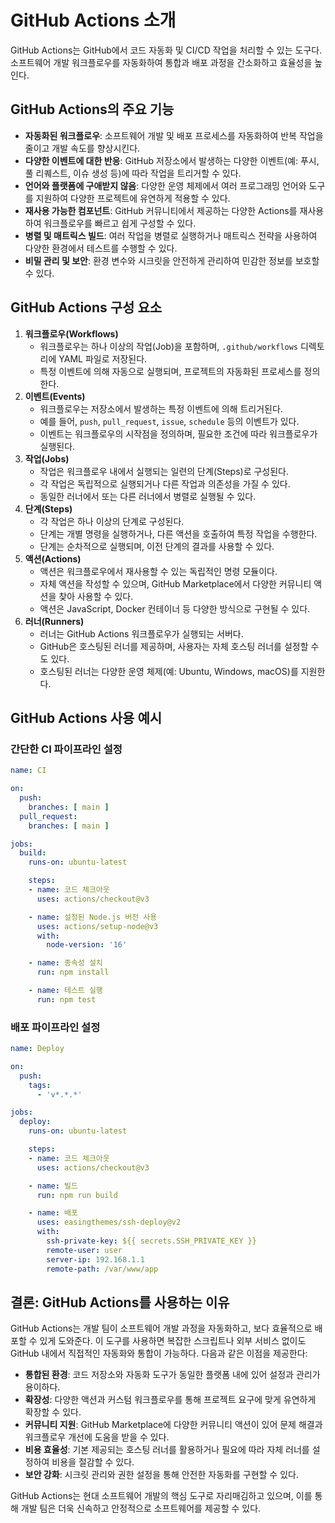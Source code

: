 # GitHub Actions 소개

GitHub Actions는 GitHub에서 코드 자동화 및 CI/CD 작업을 처리할 수 있는 도구다. 소프트웨어 개발 워크플로우를 자동화하여 통합과 배포 과정을 간소화하고 효율성을 높인다.

## GitHub Actions의 주요 기능

- **자동화된 워크플로우**: 소프트웨어 개발 및 배포 프로세스를 자동화하여 반복 작업을 줄이고 개발 속도를 향상시킨다.
- **다양한 이벤트에 대한 반응**: GitHub 저장소에서 발생하는 다양한 이벤트(예: 푸시, 풀 리퀘스트, 이슈 생성 등)에 따라 작업을 트리거할 수 있다.
- **언어와 플랫폼에 구애받지 않음**: 다양한 운영 체제에서 여러 프로그래밍 언어와 도구를 지원하여 다양한 프로젝트에 유연하게 적용할 수 있다.
- **재사용 가능한 컴포넌트**: GitHub 커뮤니티에서 제공하는 다양한 Actions를 재사용하여 워크플로우를 빠르고 쉽게 구성할 수 있다.
- **병렬 및 매트릭스 빌드**: 여러 작업을 병렬로 실행하거나 매트릭스 전략을 사용하여 다양한 환경에서 테스트를 수행할 수 있다.
- **비밀 관리 및 보안**: 환경 변수와 시크릿을 안전하게 관리하여 민감한 정보를 보호할 수 있다.

## GitHub Actions 구성 요소

1. **워크플로우(Workflows)**
    - 워크플로우는 하나 이상의 작업(Job)을 포함하며, `.github/workflows` 디렉토리에 YAML 파일로 저장된다.
    - 특정 이벤트에 의해 자동으로 실행되며, 프로젝트의 자동화된 프로세스를 정의한다.
2. **이벤트(Events)**
    - 워크플로우는 저장소에서 발생하는 특정 이벤트에 의해 트리거된다.
    - 예를 들어, `push`, `pull_request`, `issue`, `schedule` 등의 이벤트가 있다.
    - 이벤트는 워크플로우의 시작점을 정의하며, 필요한 조건에 따라 워크플로우가 실행된다.
3. **작업(Jobs)**
    - 작업은 워크플로우 내에서 실행되는 일련의 단계(Steps)로 구성된다.
    - 각 작업은 독립적으로 실행되거나 다른 작업과 의존성을 가질 수 있다.
    - 동일한 러너에서 또는 다른 러너에서 병렬로 실행될 수 있다.
4. **단계(Steps)**
    - 각 작업은 하나 이상의 단계로 구성된다.
    - 단계는 개별 명령을 실행하거나, 다른 액션을 호출하여 특정 작업을 수행한다.
    - 단계는 순차적으로 실행되며, 이전 단계의 결과를 사용할 수 있다.
5. **액션(Actions)**
    - 액션은 워크플로우에서 재사용할 수 있는 독립적인 명령 모듈이다.
    - 자체 액션을 작성할 수 있으며, GitHub Marketplace에서 다양한 커뮤니티 액션을 찾아 사용할 수 있다.
    - 액션은 JavaScript, Docker 컨테이너 등 다양한 방식으로 구현될 수 있다.
6. **러너(Runners)**
    - 러너는 GitHub Actions 워크플로우가 실행되는 서버다.
    - GitHub은 호스팅된 러너를 제공하며, 사용자는 자체 호스팅 러너를 설정할 수도 있다.
    - 호스팅된 러너는 다양한 운영 체제(예: Ubuntu, Windows, macOS)를 지원한다.

## GitHub Actions 사용 예시

### 간단한 CI 파이프라인 설정

```yaml
name: CI

on:
  push:
    branches: [ main ]
  pull_request:
    branches: [ main ]

jobs:
  build:
    runs-on: ubuntu-latest

    steps:
    - name: 코드 체크아웃
      uses: actions/checkout@v3

    - name: 설정된 Node.js 버전 사용
      uses: actions/setup-node@v3
      with:
        node-version: '16'

    - name: 종속성 설치
      run: npm install

    - name: 테스트 실행
      run: npm test

```

### 배포 파이프라인 설정

```yaml
name: Deploy

on:
  push:
    tags:
      - 'v*.*.*'

jobs:
  deploy:
    runs-on: ubuntu-latest

    steps:
    - name: 코드 체크아웃
      uses: actions/checkout@v3

    - name: 빌드
      run: npm run build

    - name: 배포
      uses: easingthemes/ssh-deploy@v2
      with:
        ssh-private-key: ${{ secrets.SSH_PRIVATE_KEY }}
        remote-user: user
        server-ip: 192.168.1.1
        remote-path: /var/www/app

```

## 결론: GitHub Actions를 사용하는 이유

GitHub Actions는 개발 팀이 소프트웨어 개발 과정을 자동화하고, 보다 효율적으로 배포할 수 있게 도와준다. 이 도구를 사용하면 복잡한 스크립트나 외부 서비스 없이도 GitHub 내에서 직접적인 자동화와 통합이 가능하다. 다음과 같은 이점을 제공한다:

- **통합된 환경**: 코드 저장소와 자동화 도구가 동일한 플랫폼 내에 있어 설정과 관리가 용이하다.
- **확장성**: 다양한 액션과 커스텀 워크플로우를 통해 프로젝트 요구에 맞게 유연하게 확장할 수 있다.
- **커뮤니티 지원**: GitHub Marketplace에 다양한 커뮤니티 액션이 있어 문제 해결과 워크플로우 개선에 도움을 받을 수 있다.
- **비용 효율성**: 기본 제공되는 호스팅 러너를 활용하거나 필요에 따라 자체 러너를 설정하여 비용을 절감할 수 있다.
- **보안 강화**: 시크릿 관리와 권한 설정을 통해 안전한 자동화를 구현할 수 있다.

GitHub Actions는 현대 소프트웨어 개발의 핵심 도구로 자리매김하고 있으며, 이를 통해 개발 팀은 더욱 신속하고 안정적으로 소프트웨어를 제공할 수 있다.